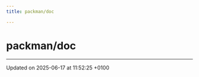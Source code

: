 ```yaml
---
title: packman/doc

---
```


# packman/doc








-------------------------------

Updated on 2025-06-17 at 11:52:25 +0100
